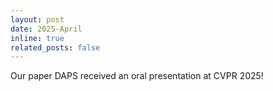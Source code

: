 ```yaml
---
layout: post
date: 2025-April
inline: true
related_posts: false
---
```


Our paper DAPS received an oral presentation at CVPR 2025!	
